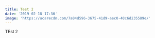```yaml
---
title: Test 2
date: '2019-02-18 17:36'
image: 'https://ucarecdn.com/7a04d596-3675-41d9-aec0-40c6d235589e/'
---
```

TEst 2
